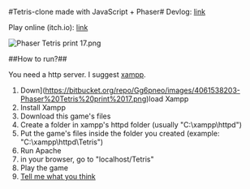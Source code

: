 #Tetris-clone made with JavaScript + Phaser#
Devlog: [link](https://imgur.com/a/G2Ze6)

Play online (itch.io): [link](https://caiomga.itch.io/phaser-tetris?secret=66NJblPliFVtiOHQARnsaDyWvqs)

![Phaser Tetris print 17.png](https://bitbucket.org/repo/Gg6pneo/images/2615998205-Phaser%20Tetris%20print%2017.png)

##How to run?##

You need a http server.
I suggest [xampp](https://www.apachefriends.org/download.html).

1. Down](https://bitbucket.org/repo/Gg6pneo/images/4061538203-Phaser%20Tetris%20print%2017.png)load Xampp
2. Install Xampp
3. Download this game's files
4. Create a folder in xampp's httpd folder (usually "C:\xampp\httpd")
5. Put the game's files inside the folder you created (example: "C:\xampp\httpd\Tetris")
6. Run Apache
7. in your browser, go to "localhost/Tetris"
8. Play the game
9. [Tell me what you think](https://twitter.com/CaioMGA/)